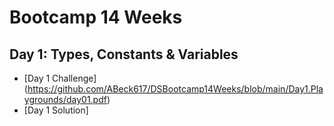 # Bootcamp 14 Weeks

## Day 1: Types, Constants & Variables

- [Day 1 Challenge] (https://github.com/ABeck617/DSBootcamp14Weeks/blob/main/Day1.Playgrounds/day01.pdf)
- [Day 1 Solution]
